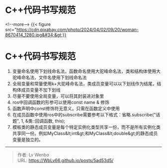 # C&#43;&#43;代码书写规范


&lt;!--more--&gt;
{{&lt; figure src=&#34;https://cdn.pixabay.com/photo/2024/04/02/09/20/woman-8670414_1280.jpg&#34;&gt;}}
#  C&#43;&#43;代码书写规范

1. 变量命名使用下划线命名法，函数命名使用大驼峰命名法，类和结构体使用大驼峰命名法，文件名使用下划线命名法
2. 全局变量和常量使用k&#43;大驼峰命名法，类成员变量可以以下划线作为结尾，结构体成员变量不加下划线
3. 尽量不要使用全局变量，可以将其封装进对象里
4. ros中回调函数的形参可以使用const name &amp; 修饰
5. 函数声明中const修饰符无意义，只需在函数定义中使用
6. 在成员函数中使用ros中的subscribe需要参考以下格式：省略.subscribe(&#34;话题&#34;, 1, &amp;类::回调函数, this);
7. 模板类的静态成员变量是每个特定实例化类型共享一份，而不是所有实例化类共享同一份。例如MyClass\&lt;int\&gt;和MyClass\&lt;double\&gt;的静态成员变量是独立的。

---

> 作者: Lv Wenbo  
> URL: https://WbLv66.github.io/posts/5ad53d5/  

